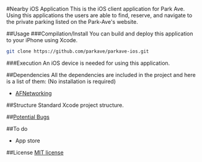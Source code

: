 #Nearby iOS Application
This is the iOS client application for Park Ave. Using this applications the users are able to find, reserve, and navigate to the private parking listed on the Park-Ave's website.

##Usage
###Compilation/Install
You can build and deploy this application to your iPhone using Xcode.

```bash
git clone https://github.com/parkave/parkave-ios.git
```

###Execution
An iOS device is needed for using this application.


##Dependencies
All the dependencies are included in the project and here is a list of them: (No installation is required)
* [AFNetworking](https://github.com/AFNetworking/AFNetworking.git)

##Structure
Standard Xcode project structure.

##[Potential Bugs](https://github.com/parkave/parkave-ios/issues)

##To do
* App store

##License
[MIT license](http://opensource.org/licenses/MIT) 

